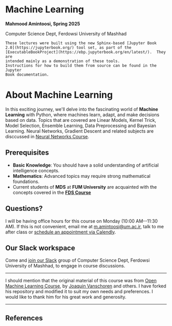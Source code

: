 # Machine Learning

**Mahmood Amintoosi, Spring 2025**

Computer Science Dept, Ferdowsi University of Mashhad

```{note}
These lectures were built using the new Sphinx-based [Jupyter Book
2.0](https://jupyterbook.org/) tool set, as part of the
[ExecutableBookProject](https://ebp.jupyterbook.org/en/latest/).  They are
intended mainly as a demonstration of these tools.
Instructions for how to build them from source can be found in the Jupyter
Book documentation.
```

# About Machine Learning

In this exciting journey, we'll delve into the fascinating world of **Machine Learning** with Python, where machines learn, adapt, and make decisions based on data. Topics that are covered are Linear Models, Kernel Trick, Model Selection, Ensemble Learning, Data Preprocessing and Bayesian Learning. Neural Networks, Gradient Descent and related subjects are disccussed in [Neural Networks Course](https://fum-cs.github.io/neural-networks/).


## Prerequisites

- **Basic Knowledge**: You should have a solid understanding of artificial intelligence concepts.
- **Mathematics**: Advanced topics may require strong mathematical foundations.
- Current students of **MDS** at **FUM University** are acquainted with the concepts covered in the [**FDS Course**](https://fum-cs.github.io/fds/)

## Questions?
I will be having office hours for this course on Monday (10:00 AM--11:30 AM). If this is not convenient, email me at m.amintoosi@um.ac.ir, talk to me after class or [schedule an appointment via Calendly](https://calendly.com/m-amintoosi/30min).

## Our Slack workspace
Come and [join our Slack](https://join.slack.com/t/fum-cs/shared_invite/zt-1zntzuw2t-JOWbsyQdGASNz~40AhWy_Q) group of Computer Science Dept, Ferdowsi University of Mashhad, to engage in course discussions.

---

I should mention that the original material of this course was from [Open Machine Learning Course](https://ml-course.github.io/), by [Joaquin Vanschoren](https://github.com/joaquinvanschoren) and others. I have forked his repository and modified it to suit my own needs and preferences. I would like to thank him for his great work and generosity.

---

## References

```{bibliography}
```